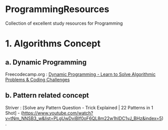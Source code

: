 # ProgrammingResources
Collection of excellent study resources for Programming

# 1. Algorithms Concept
##    a. Dynamic Programming
Freecodecamp.org : [Dynamic Programming - Learn to Solve Algorithmic Problems & Coding Challenges](https://www.youtube.com/watch?v=oBt53YbR9Kk) 

##    b. Pattern related concept
Striver : [Solve any Pattern Question - Trick Explained | 22 Patterns in 1 Shot] - (https://www.youtube.com/watch?v=tNm_NNSB3_w&list=PLgUwDviBIf0oF6QL8m22w1hIDC1vJ_BHz&index=5).
       


